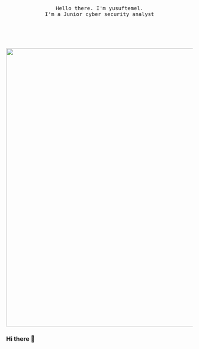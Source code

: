<p align="center">
  <br>
  <br>
  <br>
  <samp>Hello there. I'm yusuftemel</a>.<br> I'm a Junior cyber security analyst <br><br></samp>
  <br>
  <br>
  <br>
  <br>
  <img src="https://edam.org.tr/wp-content/uploads/2019/12/hack-detected.jpg" width="750" />
</p>

### Hi there 👋

<!--
**yusuftemel/yusuftemel** is a ✨ _special_ ✨ repository because its `README.md` (this file) appears on your GitHub profile.

Here are some ideas to get you started:

- 🔭 I’m currently working on ...
- 🌱 I’m currently learning ...
- 👯 I’m looking to collaborate on ...
- 🤔 I’m looking for help with ...
- 💬 Ask me about ...
- 📫 How to reach me: ...
- 😄 Pronouns: ...
- ⚡ Fun fact: ...
-->
